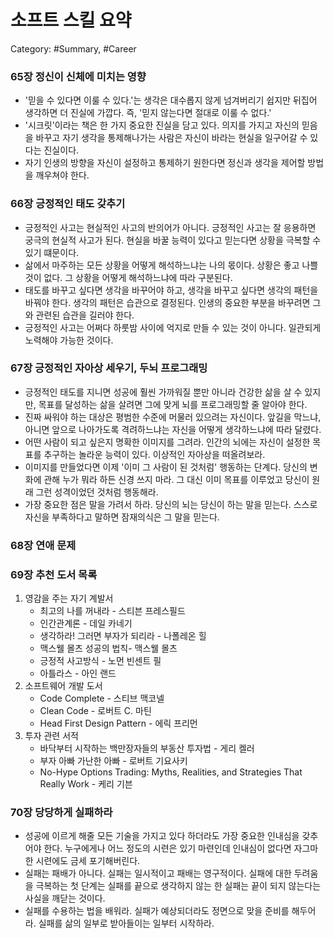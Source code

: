 # 소프트 스킬 요약

Category: #Summary, #Career

### 65장 정신이 신체에 미치는 영향

- '믿을 수 있다면 이룰 수 있다.'는 생각은 대수롭지 않게 넘겨버리기 쉽지만 뒤집어 생각하면 더 진실에 가깝다. 즉, '믿지 않는다면 절대로 이룰 수 없다.'
- '시크릿'이라는 책은 한 가지 중요한 진실을 담고 있다. 의지를 가지고 자신의 믿음을 바꾸고 자기 생각을 통제해나가는 사람은 자신이 바라는 현실을 일구어갈 수 있다는 진실이다.
- 자기 인생의 방향을 자신이 설정하고 통제하기 원한다면 정신과 생각을 제어할 방법을 깨우쳐야 한다.

### 66장 긍정적인 태도 갖추기

- 긍정적인 사고는 현실적인 사고의 반의어가 아니다. 긍정적인 사고는 잘 응용하면 궁극의 현실적 사고가 된다. 현실을 바꿀 능력이 있다고 믿는다면 상황을 극복할 수 있기 떄문이다.
- 삶에서 마주하는 모든 상황을 어떻게 해석하느냐는 나의 몫이다. 상황은 좋고 나쁠 것이 없다. 그 상황을 어떻게 해석하느냐에 따라 구분된다.
- 태도를 바꾸고 싶다면 생각을 바꾸어야 하고, 생각을 바꾸고 싶다면 생각의 패턴을 바꿔야 한다. 생각의 패턴은 습관으로 결정된다. 인생의 중요한 부분을 바꾸려면 그와 관련된 습관을 길러야 한다.
- 긍정적인 사고는 어쩌다 하룻밤 사이에 억지로 만들 수 있는 것이 아니다. 일관되게 노력해야 가능한 것이다.

### 67장 긍정적인 자아상 세우기, 두뇌 프로그래밍

- 긍정적인 태도를 지니면 성공에 훨씬 가까워질 뿐만 아니라 건강한 삶을 살 수 있지만, 목표를 달성하는 삶을 살려면 그에 맞게 뇌를 프로그래밍할 줄 알아야 한다.
- 진짜 싸워야 하는 대상은 평범한 수준에 머물러 있으려는 자신이다. 앞길을 막느냐, 아니면 앞으로 나아가도록 격려하느냐는 자신을 어떻게 생각하느냐에 따라 달렸다.
- 어떤 사람이 되고 싶은지 명확한 이미지를 그려라. 인간의 뇌에는 자신이 설정한 목표를 추구하는 놀라운 능력이 있다. 이상적인 자아상을 떠올려보라.
- 이미지를 만들었다면 이제 '이미 그 사람이 된 것처럼' 행동하는 단계다. 당신의 변화에 관해 누가 뭐라 하든 신경 쓰지 마라. 그 대신 이미 목표를 이루었고 당신이 원래 그런 성격이었던 것처럼 행동해라.
- 가장 중요한 점은 말을 가려서 하라. 당신의 뇌는 당신이 하는 말을 믿는다. 스스로 자신을 부족하다고 말하면 잠재의식은 그 말을 믿는다.

### 68장 연애 문제

### 69장 추천 도서 목록

1. 영감을 주는 자기 계발서
   - 최고의 나를 꺼내라 - 스티븐 프레스필드
   - 인간관계론 - 데일 카네기
   - 생각하라! 그러면 부자가 되리라 - 나폴레온 힐
   - 맥스웰 몰츠 성공의 법칙- 맥스웰 몰츠
   - 긍정적 사고방식 - 노먼 빈센트 필
   - 아틀라스 - 아인 랜드
2. 소프트웨어 개발 도서
   - Code Complete - 스티브 맥코넬
   - Clean Code - 로버트 C. 마틴
   - Head First Design Pattern - 에릭 프리먼
3. 투자 관련 서적
   - 바닥부터 시작하는 백만장자들의 부동산 투자법 - 게리 켈러
   - 부자 아빠 가난한 아빠 - 로버트 기요사키
   - No-Hype Options Trading: Myths, Realities, and Strategies That Really Work - 케리 기븐

### 70장 당당하게 실패하라

- 성공에 이르게 해줄 모든 기술을 가지고 있다 하더라도 가장 중요한 인내심을 갖추어야 한다. 누구에게나 어느 정도의 시련은 있기 마련인데 인내심이 없다면 자그마한 시련에도 금세 포기해버린다.
- 실패는 패배가 아니다. 실패는 일시적이고 패배는 영구적이다. 실패에 대한 두려움을 극복하는 첫 단계는 실패를 끝으로 생각하지 않는 한 실패는 끝이 되지 않는다는 사실을 깨닫는 것이다.
- 실패를 수용하는 법을 배워라. 실패가 예상되더라도 정면으로 맞을 준비를 해두어라. 실패를 삶의 일부로 받아들이는 일부터 시작하라.
